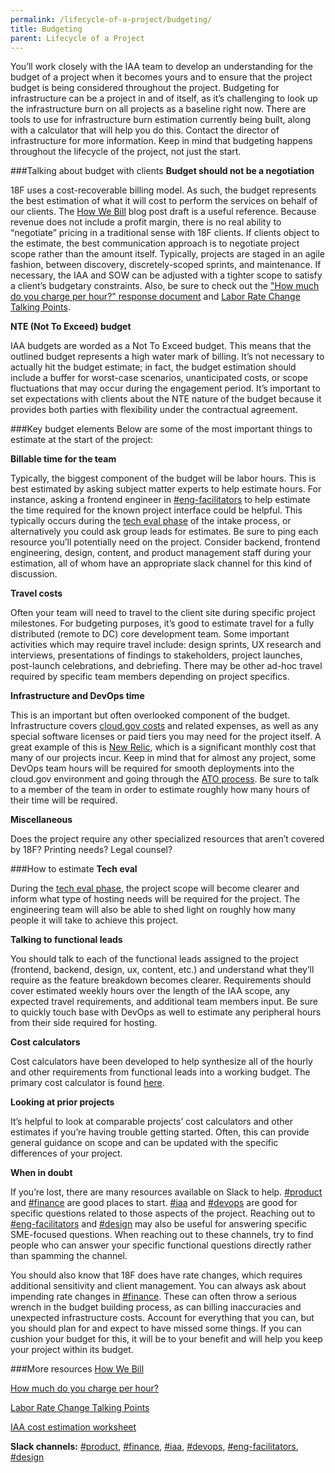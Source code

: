 ```yaml
---
permalink: /lifecycle-of-a-project/budgeting/
title: Budgeting
parent: Lifecycle of a Project
---
```

You’ll work closely with the IAA team to develop an understanding for the budget of a project when it becomes yours and to ensure that the project budget is being considered throughout the project. Budgeting for infrastructure can be a project in and of itself, as it’s challenging to look up the infrastructure burn on all projects as a baseline right now. There are tools to use for infrastructure burn estimation currently being built, along with a calculator that will help you do this. Contact the director of infrastructure for more information. Keep in mind that budgeting happens throughout the lifecycle of the project, not just the start.

###Talking about budget with clients
**Budget should not be a negotiation**

18F uses a cost-recoverable billing model. As such, the budget represents the best estimation of what it will cost to perform the services on behalf of our clients. The [How We Bill](https://docs.google.com/document/d/1Vm_gvwfxJVTLtM0-al62-o6dBySjQKI0zQkSvGfii6w/edit) blog post draft is a useful reference. Because revenue does not include a profit margin, there is no real ability to “negotiate” pricing in a traditional sense with 18F clients. If clients object to the estimate, the best communication approach is to negotiate project scope rather than the amount itself. Typically, projects are staged in an agile fashion, between discovery, discretely-scoped sprints, and maintenance. If necessary, the IAA and SOW can be adjusted with a tighter scope to satisfy a client’s budgetary constraints. Also, be sure to check out the ["How much do you charge per hour?" response document](https://docs.google.com/document/d/1Ou6pKGReuuE0HhujURRnhiosgfDonKY3sSiDlM_jnqo/edit) and [Labor Rate Change Talking Points](https://docs.google.com/document/d/1VHt3HNJQZXZrdYi-aTsekC3O_B3QNMTTxiu5ygsSuRY/edit).

**NTE (Not To Exceed) budget**

IAA budgets are worded as a Not To Exceed budget. This means that the outlined budget represents a high water mark of billing. It’s not necessary to actually hit the budget estimate; in fact, the budget estimation should include a buffer for worst-case scenarios, unanticipated costs, or scope fluctuations that may occur during the engagement period. It’s important to set expectations with clients about the NTE nature of the budget because it provides both parties with flexibility under the contractual agreement.

###Key budget elements
Below are some of the most important things to estimate at the start of the project:

**Billable time for the team**

Typically, the biggest component of the budget will be labor hours. This is best estimated by asking subject matter experts to help estimate hours. For instance, asking a frontend engineer in [#eng-facilitators](https://18f.slack.com/messages/eng-facilitators/) to help estimate the time required for the known project interface could be helpful. This typically occurs during the [tech eval phase](/lifecycle-of-a-project/tech-eval/) of the intake process, or alternatively you could ask group leads for estimates. Be sure to ping each resource you’ll potentially need on the project. Consider backend, frontend engineering, design, content, and product management staff during your estimation, all of whom have an appropriate slack channel for this kind of discussion.

**Travel costs**

Often your team will need to travel to the client site during specific project milestones. For budgeting purposes, it’s good to estimate travel for a fully distributed (remote to DC) core development team. Some important activities which may require travel include: design sprints, UX research and interviews, presentations of findings to stakeholders, project launches, post-launch celebrations, and debriefing. There may be other ad-hoc travel required by specific team members depending on project specifics.

**Infrastructure and DevOps time**

This is an important but often overlooked component of the budget. Infrastructure covers [cloud.gov costs](https://docs.cloud.gov/intro/pricing/rates/) and related expenses, as well as any special software licenses or paid tiers you may need for the project itself. A great example of this is [New Relic](http://newrelic.com/), which is a significant monthly cost that many of our projects incur. Keep in mind that for almost any project, some DevOps team hours will be required for smooth deployments into the cloud.gov environment and going through the [ATO process](/lifecycle-of-a-project/before-you-ship/). Be sure to talk to a member of the team in order to estimate roughly how many hours of their time will be required.

**Miscellaneous**

Does the project require any other specialized resources that aren’t covered by 18F? Printing needs? Legal counsel? 

###How to estimate
**Tech eval**

During the [tech eval phase](/lifecycle-of-a-project/tech-eval/), the project scope will become clearer and inform what type of hosting needs will be required for the project. The engineering team will also be able to shed light on roughly how many people it will take to achieve this project.

**Talking to functional leads**

You should talk to each of the functional leads assigned to the project (frontend, backend, design, ux, content, etc.) and understand what they’ll require as the feature breakdown becomes clearer. Requirements should cover estimated weekly hours over the length of the IAA scope, any expected travel requirements, and additional team members input. Be sure to quickly touch base with DevOps as well to estimate any peripheral hours from their side required for hosting.

**Cost calculators**

Cost calculators have been developed to help synthesize all of the hourly and other requirements from functional leads into a working budget. The primary cost calculator is found [here](https://docs.google.com/spreadsheets/d/1bOGOs1Zg_KqIG2XbqLXDY1zRdmvpxqV2zUjnDYT5CoA/edit#gid=0).

**Looking at prior projects**

It’s helpful to look at comparable projects’ cost calculators and other estimates if you’re having trouble getting started. Often, this can provide general guidance on scope and can be updated with the specific differences of your project.

**When in doubt**

If you’re lost, there are many resources available on Slack to help. [#product](https://18f.slack.com/messages/product) and [#finance](https://18f.slack.com/messages/finance/) are good places to start. [#iaa](https://18f.slack.com/messages/iaa/) and [#devops](https://18f.slack.com/messages/devops) are good for specific questions related to those aspects of the project. Reaching out to [#eng-facilitators](https://18f.slack.com/messages/eng-facilitators/) and [#design](https://18f.slack.com/messages/design) may also be useful for answering specific SME-focused questions. When reaching out to these channels, try to find people who can answer your specific functional questions directly rather than spamming the channel.

You should also know that 18F does have rate changes, which requires additional sensitivity and client management. You can always ask about impending rate changes in [#finance](https://18f.slack.com/messages/finance/). These can often throw a serious wrench in the budget building process, as can billing inaccuracies and unexpected infrastructure costs. Account for everything that you can, but you should plan for and expect to have missed some things. If you can cushion your budget for this, it will be to your benefit and will help you keep your project within its budget.

###More resources
[How We Bill](https://docs.google.com/document/d/1Vm_gvwfxJVTLtM0-al62-o6dBySjQKI0zQkSvGfii6w/edit) 

[How much do you charge per hour?](https://docs.google.com/document/d/1Ou6pKGReuuE0HhujURRnhiosgfDonKY3sSiDlM_jnqo/edit)

[Labor Rate Change Talking Points](https://docs.google.com/document/d/1VHt3HNJQZXZrdYi-aTsekC3O_B3QNMTTxiu5ygsSuRY/edit)

[IAA cost estimation worksheet](https://docs.google.com/spreadsheets/d/1bOGOs1Zg_KqIG2XbqLXDY1zRdmvpxqV2zUjnDYT5CoA/edit#gid=0)

**Slack channels:** [#product](https://18f.slack.com/messages/product), [#finance](https://18f.slack.com/messages/finance/), [#iaa](https://18f.slack.com/messages/iaa/), [#devops](https://18f.slack.com/messages/devops), [#eng-facilitators](https://18f.slack.com/messages/eng-facilitators/), [#design](https://18f.slack.com/messages/design)
